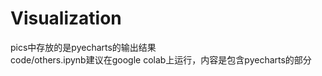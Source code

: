 # Visualization
pics中存放的是pyecharts的输出结果  
code/others.ipynb建议在google colab上运行，内容是包含pyecharts的部分  
  
